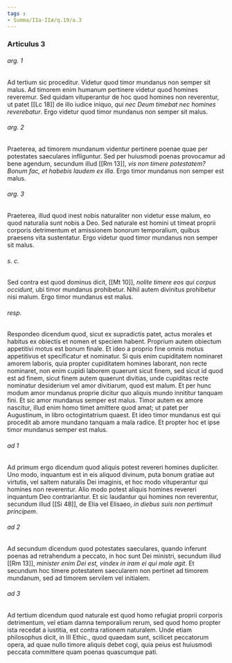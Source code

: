 ```yaml
---
tags : 
- Summa/IIa-IIæ/q.19/a.3
---
```


### Articulus 3

###### arg. 1
Ad tertium sic proceditur. Videtur quod timor mundanus non semper sit malus. Ad timorem enim humanum pertinere videtur quod homines reveremur. Sed quidam vituperantur de hoc quod homines non reverentur, ut patet [[Lc 18]] de illo iudice iniquo, *qui nec Deum timebat nec homines reverebatur*. Ergo videtur quod timor mundanus non semper sit malus.

###### arg. 2
Praeterea, ad timorem mundanum videntur pertinere poenae quae per potestates saeculares infliguntur. Sed per huiusmodi poenas provocamur ad bene agendum, secundum illud [[Rm 13]], *vis non timere potestatem? Bonum fac, et habebis laudem ex illa*. Ergo timor mundanus non semper est malus.

###### arg. 3
Praeterea, illud quod inest nobis naturaliter non videtur esse malum, eo quod naturalia sunt nobis a Deo. Sed naturale est homini ut timeat proprii corporis detrimentum et amissionem bonorum temporalium, quibus praesens vita sustentatur. Ergo videtur quod timor mundanus non semper sit malus.

###### s. c.
Sed contra est quod dominus dicit, [[Mt 10]], *nolite timere eos qui corpus occidunt*, ubi timor mundanus prohibetur. Nihil autem divinitus prohibetur nisi malum. Ergo timor mundanus est malus.

###### resp.
Respondeo dicendum quod, sicut ex supradictis patet, actus morales et habitus ex obiectis et nomen et speciem habent. Proprium autem obiectum appetitivi motus est bonum finale. Et ideo a proprio fine omnis motus appetitivus et specificatur et nominatur. Si quis enim cupiditatem nominaret amorem laboris, quia propter cupiditatem homines laborant, non recte nominaret, non enim cupidi laborem quaerunt sicut finem, sed sicut id quod est ad finem, sicut finem autem quaerunt divitias, unde cupiditas recte nominatur desiderium vel amor divitiarum, quod est malum. Et per hunc modum amor mundanus proprie dicitur quo aliquis mundo innititur tanquam fini. Et sic amor mundanus semper est malus. Timor autem ex amore nascitur, illud enim homo timet amittere quod amat; ut patet per Augustinum, in libro octogintatrium quaest. Et ideo timor mundanus est qui procedit ab amore mundano tanquam a mala radice. Et propter hoc et ipse timor mundanus semper est malus.

###### ad 1
Ad primum ergo dicendum quod aliquis potest revereri homines dupliciter. Uno modo, inquantum est in eis aliquod divinum, puta bonum gratiae aut virtutis, vel saltem naturalis Dei imaginis, et hoc modo vituperantur qui homines non reverentur. Alio modo potest aliquis homines revereri inquantum Deo contrariantur. Et sic laudantur qui homines non reverentur, secundum illud [[Si 48]], de Elia vel Elisaeo, *in diebus suis non pertimuit principem*.

###### ad 2
Ad secundum dicendum quod potestates saeculares, quando inferunt poenas ad retrahendum a peccato, in hoc sunt Dei ministri, secundum illud [[Rm 13]], *minister enim Dei est, vindex in iram ei qui male agit*. Et secundum hoc timere potestatem saecularem non pertinet ad timorem mundanum, sed ad timorem servilem vel initialem.

###### ad 3
Ad tertium dicendum quod naturale est quod homo refugiat proprii corporis detrimentum, vel etiam damna temporalium rerum, sed quod homo propter ista recedat a iustitia, est contra rationem naturalem. Unde etiam philosophus dicit, in III Ethic., quod quaedam sunt, scilicet peccatorum opera, ad quae nullo timore aliquis debet cogi, quia peius est huiusmodi peccata committere quam poenas quascumque pati.

